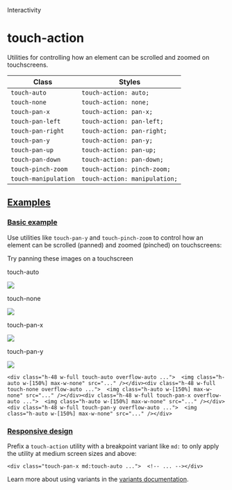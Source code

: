 Interactivity

# touch-action

Utilities for controlling how an element can be scrolled and zoomed on touchscreens.

| Class                | Styles                        |
| -------------------- | ----------------------------- |
| `touch-auto`         | `touch-action: auto;`         |
| `touch-none`         | `touch-action: none;`         |
| `touch-pan-x`        | `touch-action: pan-x;`        |
| `touch-pan-left`     | `touch-action: pan-left;`     |
| `touch-pan-right`    | `touch-action: pan-right;`    |
| `touch-pan-y`        | `touch-action: pan-y;`        |
| `touch-pan-up`       | `touch-action: pan-up;`       |
| `touch-pan-down`     | `touch-action: pan-down;`     |
| `touch-pinch-zoom`   | `touch-action: pinch-zoom;`   |
| `touch-manipulation` | `touch-action: manipulation;` |

## [Examples](#examples)

### [Basic example](#basic-example)

Use utilities like `touch-pan-y` and `touch-pinch-zoom` to control how an element can be scrolled (panned) and zoomed (pinched) on touchscreens:

Try panning these images on a touchscreen

touch-auto

![](https://images.unsplash.com/photo-1554629947-334ff61d85dc?ixid=MnwxMjA3fDB8MHxwaG90by1wYWdlfHx8fGVufDB8fHx8\&ixlib=rb-1.2.1\&auto=format\&fit=crop\&w=600\&h=400\&q=80)

touch-none

![](https://images.unsplash.com/photo-1554629947-334ff61d85dc?ixid=MnwxMjA3fDB8MHxwaG90by1wYWdlfHx8fGVufDB8fHx8\&ixlib=rb-1.2.1\&auto=format\&fit=crop\&w=600\&h=400\&q=80)

touch-pan-x

![](https://images.unsplash.com/photo-1554629947-334ff61d85dc?ixid=MnwxMjA3fDB8MHxwaG90by1wYWdlfHx8fGVufDB8fHx8\&ixlib=rb-1.2.1\&auto=format\&fit=crop\&w=600\&h=400\&q=80)

touch-pan-y

![](https://images.unsplash.com/photo-1554629947-334ff61d85dc?ixid=MnwxMjA3fDB8MHxwaG90by1wYWdlfHx8fGVufDB8fHx8\&ixlib=rb-1.2.1\&auto=format\&fit=crop\&w=600\&h=400\&q=80)

```
<div class="h-48 w-full touch-auto overflow-auto ...">  <img class="h-auto w-[150%] max-w-none" src="..." /></div><div class="h-48 w-full touch-none overflow-auto ...">  <img class="h-auto w-[150%] max-w-none" src="..." /></div><div class="h-48 w-full touch-pan-x overflow-auto ...">  <img class="h-auto w-[150%] max-w-none" src="..." /></div><div class="h-48 w-full touch-pan-y overflow-auto ...">  <img class="h-auto w-[150%] max-w-none" src="..." /></div>
```

### [Responsive design](#responsive-design)

Prefix a `touch-action` utility with a breakpoint variant like `md:` to only apply the utility at medium screen sizes and above:

```
<div class="touch-pan-x md:touch-auto ...">  <!-- ... --></div>
```

Learn more about using variants in the [variants documentation](/docs/hover-focus-and-other-states).
